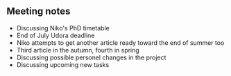 ## Meeting notes

- Discussing Niko's PhD timetable
- End of July Udora deadline
- Niko attempts to get another article ready toward the end of summer too
- Third article in the autumn, fourth in spring
- Discussing possible personel changes in the project
- Discussing upcoming new tasks
